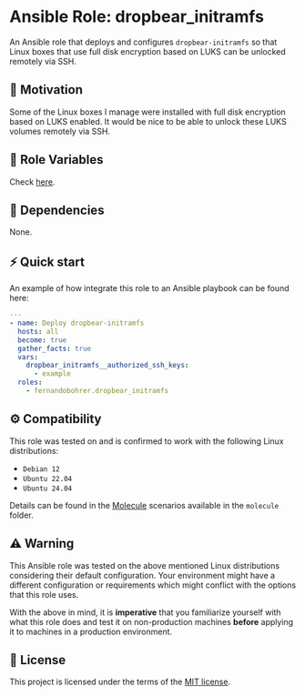 # Ansible Role: dropbear_initramfs

An Ansible role that deploys and configures `dropbear-initramfs` so that Linux boxes that use full disk encryption based on LUKS can be unlocked remotely via SSH.

## 🚀 Motivation

Some of the Linux boxes I manage were installed with full disk encryption based on LUKS enabled. It would be nice to be able to unlock these LUKS volumes remotely via SSH.

## 📑 Role Variables

Check [here][01].

## 🧰 Dependencies

None.

## ⚡ Quick start

An example of how integrate this role to an Ansible playbook can be found here:

```yml
---
- name: Deploy dropbear-initramfs
  hosts: all
  become: true
  gather_facts: true
  vars:
    dropbear_initramfs__authorized_ssh_keys:
      - example
  roles:
    - fernandobohrer.dropbear_initramfs
```

## ⚙️ Compatibility

This role was tested on and is confirmed to work with the following Linux distributions:

- `Debian 12`
- `Ubuntu 22.04`
- `Ubuntu 24.04`

Details can be found in the [Molecule][02] scenarios available in the `molecule` folder.

## ⚠️ Warning

This Ansible role was tested on the above mentioned Linux distributions considering their default configuration. Your environment might have a different configuration or requirements which might conflict with the options that this role uses.

With the above in mind, it is **imperative** that you familiarize yourself with what this role does and test it on non-production machines **before** applying it to machines in a production environment.

## 📝 License

This project is licensed under the terms of the [MIT license][03].

[01]: defaults/main.yml
[02]: https://github.com/fernandobohrer/ansible-molecule-scenarios
[03]: /LICENSE
